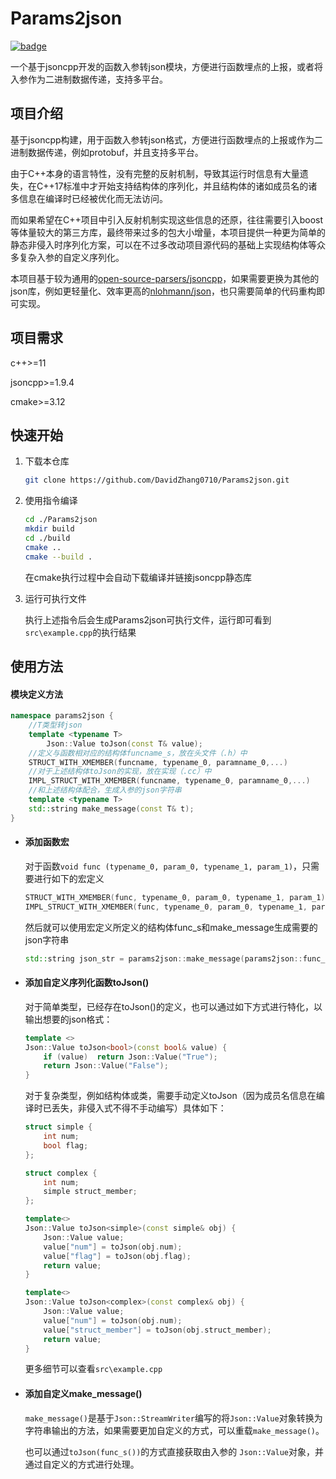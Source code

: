 # Params2json
[![badge](https://img.shields.io/badge/license-MIT-blue)](https://github.com/DavidZhang0710/Params2json/blob/main/LICENSE)

一个基于jsoncpp开发的函数入参转json模块，方便进行函数埋点的上报，或者将入参作为二进制数据传递，支持多平台。

## 项目介绍
基于jsoncpp构建，用于函数入参转json格式，方便进行函数埋点的上报或作为二进制数据传递，例如protobuf，并且支持多平台。

由于C++本身的语言特性，没有完整的反射机制，导致其运行时信息有大量遗失，在C++17标准中才开始支持结构体的序列化，并且结构体的诸如成员名的诸多信息在编译时已经被优化而无法访问。

而如果希望在C++项目中引入反射机制实现这些信息的还原，往往需要引入boost等体量较大的第三方库，最终带来过多的包大小增量，本项目提供一种更为简单的静态非侵入时序列化方案，可以在不过多改动项目源代码的基础上实现结构体等众多复杂入参的自定义序列化。

本项目基于较为通用的[open-source-parsers/jsoncpp](https://github.com/open-source-parsers/jsoncpp)，如果需要更换为其他的json库，例如更轻量化、效率更高的[nlohmann/json](https://github.com/nlohmann/json)，也只需要简单的代码重构即可实现。

## 项目需求
c++>=11

jsoncpp>=1.9.4

cmake>=3.12

## 快速开始

1. 下载本仓库

   ```bash
   git clone https://github.com/DavidZhang0710/Params2json.git
   ```

2. 使用指令编译

   ```bash
   cd ./Params2json
   mkdir build
   cd ./build
   cmake ..
   cmake --build .
   ```

   在cmake执行过程中会自动下载编译并链接jsoncpp静态库

3. 
   运行可执行文件

   执行上述指令后会生成Params2json可执行文件，运行即可看到`src\example.cpp`的执行结果

## 使用方法

#### 模块定义方法

```c++
namespace params2json {
    //T类型转json
    template <typename T>
		Json::Value toJson(const T& value);
    //定义与函数相对应的结构体funcname_s，放在头文件（.h）中
    STRUCT_WITH_XMEMBER(funcname, typename_0, paramname_0,...)
    //对于上述结构体toJson的实现，放在实现（.cc）中
    IMPL_STRUCT_WITH_XMEMBER(funcname, typename_0, paramname_0,...)
    //和上述结构体配合，生成入参的json字符串
    template <typename T>
    std::string make_message(const T& t);
}
```



- #### 添加函数宏

  对于函数`void func (typename_0, param_0, typename_1, param_1)`，只需要进行如下的宏定义

  ```c++
  STRUCT_WITH_XMEMBER(func, typename_0, param_0, typename_1, param_1)
  IMPL_STRUCT_WITH_XMEMBER(func, typename_0, param_0, typename_1, param_1)
  ```

  然后就可以使用宏定义所定义的结构体func_s和make_message生成需要的json字符串

  ```c++
  std::string json_str = params2json::make_message(params2json::func_s(param_0, param_1));
  ```

  

- #### 添加自定义序列化函数toJson()

  对于简单类型，已经存在toJson()的定义，也可以通过如下方式进行特化，以输出想要的json格式：

  ```c++
  template <>
  Json::Value toJson<bool>(const bool& value) {
      if (value)  return Json::Value("True");
      return Json::Value("False");
  }
  ```

  对于复杂类型，例如结构体或类，需要手动定义toJson（因为成员名信息在编译时已丢失，非侵入式不得不手动编写）具体如下：

  ```c++
  struct simple {
      int num;
      bool flag;
  };
  
  struct complex {
      int num;
      simple struct_member;
  };
  
  template<>
  Json::Value toJson<simple>(const simple& obj) {
      Json::Value value;
      value["num"] = toJson(obj.num);
      value["flag"] = toJson(obj.flag);
      return value;
  }
  
  template<>
  Json::Value toJson<complex>(const complex& obj) {
      Json::Value value;
      value["num"] = toJson(obj.num);
      value["struct_member"] = toJson(obj.struct_member);
      return value;
  }
  ```

  更多细节可以查看`src\example.cpp`

- #### 添加自定义make_message()

  `make_message()`是基于`Json::StreamWriter`编写的将`Json::Value`对象转换为字符串输出的方法，如果需要更加自定义的方式，可以重载`make_message()`。
  
  也可以通过`toJson(func_s())`的方式直接获取由入参的 `Json::Value`对象，并通过自定义的方式进行处理。

  
